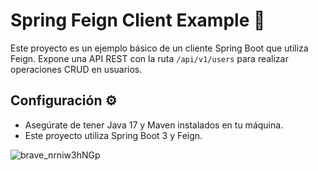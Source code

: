 # Spring Feign Client Example 🚀

Este proyecto es un ejemplo básico de un cliente Spring Boot que utiliza Feign. Expone una API REST con la ruta `/api/v1/users` para realizar operaciones CRUD en usuarios.

## Configuración ⚙️

- Asegúrate de tener Java 17 y Maven instalados en tu máquina.
- Este proyecto utiliza Spring Boot 3 y Feign.

![brave_nrniw3hNGp](https://github.com/mzrtcode/spring-feign-client-example/assets/71569136/965c5537-2113-4fdc-8fa6-b893c992ce84)

